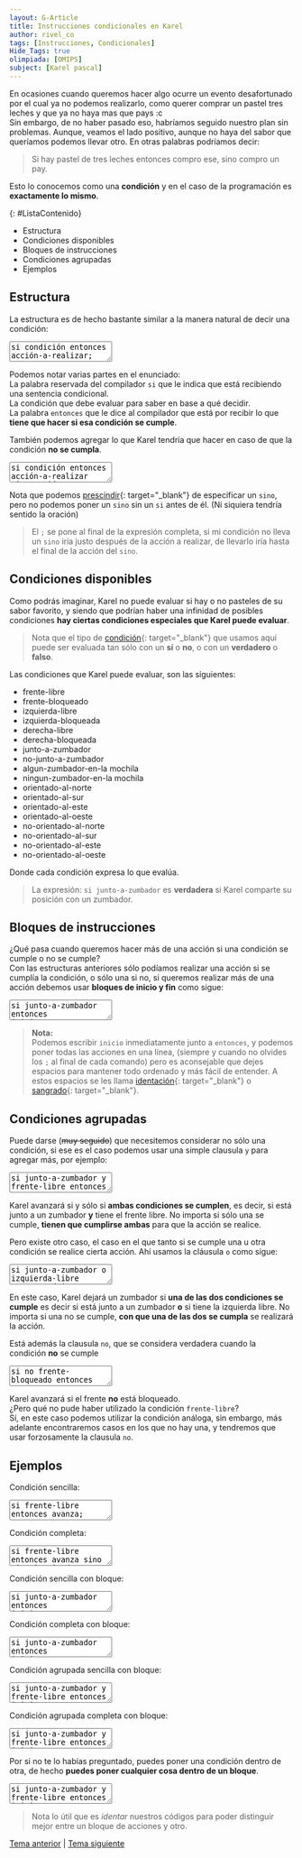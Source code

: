 ```yaml
---
layout: G-Article
title: Instrucciones condicionales en Karel
author: rivel_co
tags: [Instrucciones, Condicionales]
Hide_Tags: true
olimpiada: [OMIPS]
subject: [Karel pascal]
---
```


En ocasiones cuando queremos hacer algo ocurre un evento desafortunado por el cual ya no podemos realizarlo, como querer comprar un pastel tres leches y que ya no haya mas que pays <span>:c</span> <br>
Sin embargo, de no haber pasado eso, habríamos seguido nuestro plan sin problemas. Aunque, veamos el lado positivo, aunque no haya del sabor que queríamos podemos llevar otro.	En otras palabras podríamos decir:

> Si hay pastel de tres leches entonces compro ese, sino compro un pay.

Esto lo conocemos como una **condición** y en el caso de la programación es **exactamente lo mismo**.

{: #ListaContenido}
- Estructura
- Condiciones disponibles
- Bloques de instrucciones
- Condiciones agrupadas
- Ejemplos

## Estructura

La estructura es de hecho bastante similar a la manera natural de decir una condición:

<textarea class="output">
si condición entonces acción-a-realizar;</textarea>

Podemos notar varias partes en el enunciado: <br>
La palabra reservada del compilador `si` que le indica que está recibiendo una sentencia condicional. <br>
La condición que debe evaluar para saber en base a qué decidir. <br>
La palabra `entonces` que le dice al compilador que está por recibir lo que **tiene que hacer si esa condición se cumple**.

También podemos agregar lo que Karel tendría que hacer en caso de que la condición **no se cumpla**.

<textarea class="output">
si condición entonces acción-a-realizar sino acción-alternativa;</textarea>

Nota que podemos [prescindir](http://dle.rae.es/?id=U5RdD3G){: target="_blank"} de especificar un `sino`, pero no podemos poner un `sino` sin un `si` antes de él. (<span>Ni siquiera tendría sentido la oración</span>)

> El `;` se pone al final de la expresión completa, si mi condición no lleva un `sino` iría justo después de la acción a realizar, de llevarlo iría hasta el final de la acción del `sino`.

## Condiciones disponibles

Como podrás imaginar, Karel no puede evaluar si hay o no pasteles de su sabor favorito, y siendo que podrían haber una infinidad de posibles condiciones **hay ciertas condiciones especiales que Karel puede evaluar**.

> Nota que el tipo de [condición](http://dle.rae.es/?id=ABisSB6#17It2n4){: target="_blank"} que usamos aquí puede ser evaluada tan sólo con un **sí** o **no**, o con un **verdadero** o **falso**.

Las condiciones que Karel puede evaluar, son las siguientes:

- frente-libre
- frente-bloqueado
- izquierda-libre
- izquierda-bloqueada
- derecha-libre
- derecha-bloqueada
- junto-a-zumbador
- no-junto-a-zumbador
- algun-zumbador-en-la mochila
- ningun-zumbador-en-la mochila
- orientado-al-norte
- orientado-al-sur
- orientado-al-este
- orientado-al-oeste
- no-orientado-al-norte
- no-orientado-al-sur
- no-orientado-al-este
- no-orientado-al-oeste

Donde cada condición expresa lo que evalúa.

> La expresión: `si junto-a-zumbador` es **verdadera** si Karel comparte su posición con un zumbador.

## Bloques de instrucciones

<span>¿Qué pasa cuando queremos hacer más de una acción si una condición se cumple o no se cumple?</span> <br>
Con las estructuras anteriores sólo podíamos realizar una acción si se cumplía la condición, o sólo una si no, si queremos realizar más de una acción debemos usar **bloques de inicio y fin** como sigue:

<textarea class="output">
si junto-a-zumbador entonces
inicio
	acción;
	acción;
	...
fin;</textarea>

> **Nota:**<br>
> Podemos escribir `inicio` inmediatamente junto a `entonces`, y podemos poner todas las acciones en una línea, (<span>siempre y cuando no olvides los `;` al final de cada comando</span>) pero es aconsejable que dejes espacios para mantener todo ordenado y más fácil de entender. A estos espacios se les llama [identación](https://es.wikipedia.org/wiki/Indentaci%C3%B3n){: target="_blank"} o [sangrado](http://dle.rae.es/?id=XCq62r8#LTED7NG){: target="_blank"}.

## Condiciones agrupadas

Puede darse (<s>muy seguido</s>) que necesitemos considerar no sólo una condición, si ese es el caso podemos usar una simple clausula `y` para agregar más, por ejemplo:

<textarea class="karelp">
si junto-a-zumbador y frente-libre entonces avanza;</textarea>

Karel avanzará si y sólo si **ambas condiciones se cumplen**, es decir, si está junto a un zumbador **y** tiene el frente libre. No importa si sólo una se cumple, **tienen que cumplirse ambas** para que la acción se realice.

Pero existe otro caso, el caso en el que tanto si se cumple una u otra condición se realice cierta acción. Ahí usamos la cláusula `o` como sigue:

<textarea class="karelp">
si junto-a-zumbador o izquierda-libre entonces deja-zumbador;</textarea>

En este caso, Karel dejará un zumbador si **una de las dos condiciones se cumple** es decir si está junto a un zumbador **o** si tiene la izquierda libre. No importa si una no se cumple, **con que una de las dos se cumpla** se realizará la acción.

Está además la clausula `no`, que se considera verdadera cuando la condición **no** se cumple

<textarea class="karelp">
si no frente-bloqueado entonces avanza;</textarea>

Karel avanzará si el frente **no** está bloqueado.<br>
<span>¿Pero qué no pude haber utilizado la condición `frente-libre`?</span><br>
Sí, en este caso podemos utilizar la condición análoga, sin embargo, más adelante encontraremos casos en los que no hay una, y tendremos que usar forzosamente la clausula `no`.

## Ejemplos

Condición sencilla:

<textarea class="karelp">
si frente-libre entonces avanza;</textarea>

Condición completa:

<textarea class="karelp">
si frente-libre entonces avanza sino gira-izquierda;</textarea>

Condición sencilla con bloque:

<textarea class="karelp">
si junto-a-zumbador entonces
inicio
	coge-zumbador;
	gira-izquierda;
fin;</textarea>

Condición completa con bloque:

<textarea class="karelp">
si junto-a-zumbador entonces
inicio
	coge-zumbador;
	gira-izquierda;
fin sino
	inicio
		gira-izquierda;
		apagate
	fin;</textarea>

Condición agrupada sencilla con bloque:

<textarea class="karelp">
si junto-a-zumbador y frente-libre entonces
inicio
	coge-zumbador;
	avanza;
fin;</textarea>

Condición agrupada completa con bloque:

<textarea class="karelp">
si junto-a-zumbador y frente-libre entonces
inicio
	coge-zumbador;
	avanza;
fin sino 
	inicio
		deja-zumbador;
		apagate;
	fin;</textarea>

Por si no te lo habías preguntado, puedes poner una condición dentro de otra, de hecho **puedes poner cualquier cosa dentro de un bloque**.

<textarea class="karelp">
si junto-a-zumbador y frente-libre entonces
inicio
	coge-zumbador;
	avanza;
fin sino 
	inicio
		si frente-bloqueado entonces avanza;
		apagate;
	fin;</textarea>

> Nota lo útil que es *identar* nuestros códigos para poder distinguir mejor entre un bloque de acciones y otro.

<div class="Nav">
	<a href="{{ site.baseurl }}/Karel/Instrucciones/Lineales/">Tema anterior</a> | <a href="{{ site.baseurl }}/Karel/Instrucciones/Ciclicas/">Tema siguiente</a>
</div>